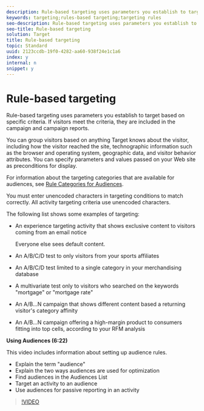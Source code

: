 ```yaml
---
description: Rule-based targeting uses parameters you establish to target based on specific criteria. If visitors meet the criteria, they are included in the campaign and campaign reports.
keywords: targeting;rules-based targeting;targeting rules
seo-description: Rule-based targeting uses parameters you establish to target based on specific criteria. If visitors meet the criteria, they are included in the campaign and campaign reports.
seo-title: Rule-based targeting
solution: Target
title: Rule-based targeting
topic: Standard
uuid: 2123ccdb-19f0-4282-aa60-938f24e1c1a6
index: y
internal: n
snippet: y
---
```


# Rule-based targeting

Rule-based targeting uses parameters you establish to target based on specific criteria. If visitors meet the criteria, they are included in the campaign and campaign reports.

You can group visitors based on anything Target knows about the visitor, including how the visitor reached the site, technographic information such as the browser and operating system, geographic data, and visitor behavior attributes. You can specify parameters and values passed on your Web site as preconditions for display.

For information about the targeting categories that are available for audiences, see [Rule Categories for Audiences](../../c-target/c-audiences/c-target-rules/c-target-rules.md#concept_E3A77E42F1644503A829B5107B20880D).

You must enter unencoded characters in targeting conditions to match correctly. All activity targeting criteria use unencoded characters.

The following list shows some examples of targeting:

* An experience targeting activity that shows exclusive content to visitors coming from an email notice

  Everyone else sees default content. 
* An A/B/C/D test to only visitors from your sports affiliates 
* An A/B/C/D test limited to a single category in your merchandising database 
* A multivariate test only to visitors who searched on the keywords "mortgage" or "mortgage rate" 
* An A/B...N campaign that shows different content based a returning visitor's category affinity 
* An A/B...N campaign offering a high-margin product to consumers fitting into top cells, according to your RFM analysis

**Using Audiences (6:22)**

This video includes information about setting up audience rules.

* Explain the term "audience" 
* Explain the two ways audiences are used for optimization 
* Find audiences in the Audiences List 
* Target an activity to an audience 
* Use audiences for passive reporting in an activity

>[!VIDEO](https://vimeo.com/TAMBpW9vpOI) 
